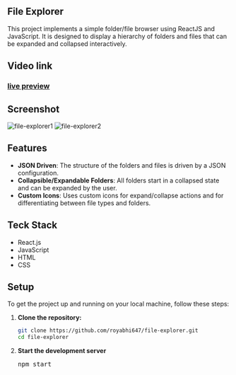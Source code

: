 ## File Explorer

This project implements a simple folder/file browser using ReactJS and JavaScript. It is designed to display a hierarchy of folders and files that can be expanded and collapsed interactively.

## Video link
### [live preview](https://drive.google.com/file/d/16aP9hd2LS2BLbe7hqW3a5sm2yWGmP5vb/view?usp=sharing)

## Screenshot
![file-explorer1](https://github.com/royabhi647/file-explorer/assets/98969290/49bb24a8-2c1f-458c-95ea-2a3156c0f8a7)
![file-explorer2](https://github.com/royabhi647/file-explorer/assets/98969290/fe3d8880-451f-4508-bf53-083e6ff79d1d)

## Features

- **JSON Driven**: The structure of the folders and files is driven by a JSON configuration.
- **Collapsible/Expandable Folders**: All folders start in a collapsed state and can be expanded by the user.
- **Custom Icons**: Uses custom icons for expand/collapse actions and for differentiating between file types and folders.

## Teck Stack
   - React.js
   - JavaScript
   - HTML
   - CSS

## Setup

To get the project up and running on your local machine, follow these steps:

1. **Clone the repository:**

   ```bash
   git clone https://github.com/royabhi647/file-explorer.git
   cd file-explorer

2. **Start the development server**
   <pre>npm start</pre>
